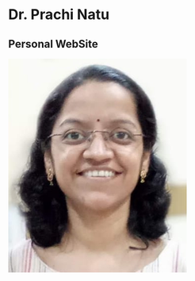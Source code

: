# Dr. Prachi Natu
## Personal WebSite
![](https://github.com/prachi-natu/Landing-Page/blob/main/Prachi.jpg)
